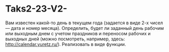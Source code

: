 # Taks2-23-V2-
Вам известен какой-то день в текущем года (задается в виде 2-х чисел — дата и номер месяца). Определить, будет ли заданный день рабочим или выходным днем с учетом праздников и переносом рабочих и выходных дней (можно посмотреть, например, здесь: http://calendar.yuretz.ru/). Реализовать в виде функции.
